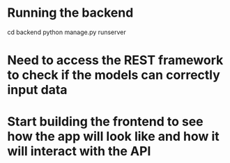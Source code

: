 # Running the backend

cd backend
python manage.py runserver

# Need to access the REST framework to check if the models can correctly input data 

# Start building the frontend to see how the app will look like and how it will interact with the API 

